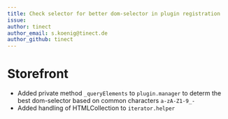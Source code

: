 ```yaml
---
title: Check selector for better dom-selector in plugin registration
issue: 
author: tinect
author_email: s.koenig@tinect.de
author_github: tinect
---
```

# Storefront
* Added private method `_queryElements` to `plugin.manager` to determ the best dom-selector based on common characters `a-zA-Z1-9_-`
* Added handling of HTMLCollection to `iterator.helper`

